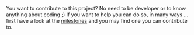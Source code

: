 You want to contribute to this project? No need to be developer or to know anything about
coding ;) If you want to help you can do so, in many ways ... first have a look at the
[milestones](http://github.com/markdown-extended/aboutmde.org/issues/milestones) and you
may find one you can contribute to.
